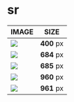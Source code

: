 # sr

| IMAGE | SIZE |
|-------|:----:|
| ![](images/fmd_sr_400x300.jpg) | **400** px |
| ![](images/fmd_sr_684x600.jpg) | **684** px |
| ![](images/fmd_sr_685x600.jpg) | **685** px |
| ![](images/fmd_sr_960x800.jpg) | **960** px |
| ![](images/fmd_sr_961x800.jpg) | **961** px |

